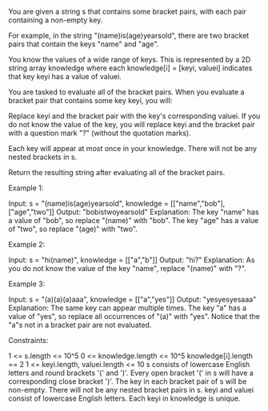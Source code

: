 You are given a string s that contains some bracket pairs, with each pair
containing a non-empty key.


For example, in the string "(name)is(age)yearsold", there are two bracket
pairs that contain the keys "name" and "age".


You know the values of a wide range of keys. This is represented by a 2D
string array knowledge where each knowledge[i] = [keyi, valuei] indicates
that key keyi has a value of valuei.

You are tasked to evaluate all of the bracket pairs. When you evaluate a
bracket pair that contains some key keyi, you will:


Replace keyi and the bracket pair with the key's corresponding valuei.
If you do not know the value of the key, you will replace keyi and the
bracket pair with a question mark "?" (without the quotation marks).


Each key will appear at most once in your knowledge. There will not be any
nested brackets in s.

Return the resulting string after evaluating all of the bracket pairs.


Example 1:


Input: s = "(name)is(age)yearsold", knowledge =
[["name","bob"],["age","two"]]
Output: "bobistwoyearsold"
Explanation:
The key "name" has a value of "bob", so replace "(name)" with "bob".
The key "age" has a value of "two", so replace "(age)" with "two".


Example 2:


Input: s = "hi(name)", knowledge = [["a","b"]]
Output: "hi?"
Explanation: As you do not know the value of the key "name", replace "(name)"
with "?".


Example 3:


Input: s = "(a)(a)(a)aaa", knowledge = [["a","yes"]]
Output: "yesyesyesaaa"
Explanation: The same key can appear multiple times.
The key "a" has a value of "yes", so replace all occurrences of "(a)" with
"yes".
Notice that the "a"s not in a bracket pair are not evaluated.



Constraints:


1 <= s.length <= 10^5
0 <= knowledge.length <= 10^5
knowledge[i].length == 2
1 <= keyi.length, valuei.length <= 10
s consists of lowercase English letters and round brackets '(' and ')'.
Every open bracket '(' in s will have a corresponding close bracket ')'.
The key in each bracket pair of s will be non-empty.
There will not be any nested bracket pairs in s.
keyi and valuei consist of lowercase English letters.
Each keyi in knowledge is unique.




